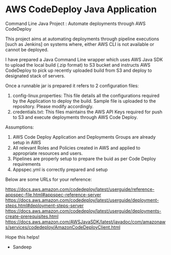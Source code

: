# AWS CodeDeploy Java Application
Command Line Java Project : Automate deployments through AWS CodeDeploy

This project aims at automating deployments through pipeline executions [such as Jenkins] on systems where, either AWS CLI is not available or cannot be deployed.

I have prepared a Java Command Line wrapper which uses AWS Java SDK to upload the local build (.zip format) to S3 bucket and instructs AWS CodeDeploy to pick up recently uploaded build from S3 and deploy to designated stack of servers. 

Once a runnable jar is prepared it refers to 2 configuration files:
1. config-linux.properties: This file details all the configurations required by the Application to deploy the build. Sample file is uploaded to the repository. Please modify accordingly.
2. credentials.txt: This files maintains the AWS API Keys required for push to S3 and execute deployments through AWS Code Deploy.

Assumptions:
1. AWS Code Deploy Application and Deployments Groups are already setup in AWS
2. All relevant Roles and Policies created in AWS and applied to appropriate resources and users.
3. Pipelines are properly setup to prepare the buid as per Code Deploy requirements
4. Appspec.yml is correctly prepared and setup

Below are some URLs for your reference: 

  https://docs.aws.amazon.com/codedeploy/latest/userguide/reference-appspec-file.html#appspec-reference-server
  https://docs.aws.amazon.com/codedeploy/latest/userguide/deployment-steps.html#deployment-steps-server
  https://docs.aws.amazon.com/codedeploy/latest/userguide/deployments-create-prerequisites.html
  https://docs.aws.amazon.com/AWSJavaSDK/latest/javadoc/com/amazonaws/services/codedeploy/AmazonCodeDeployClient.html

Hope this helps!

- Sandeep 
